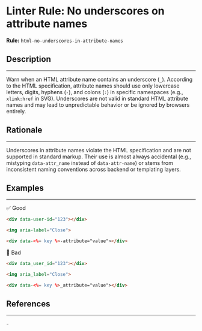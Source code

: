# Linter Rule: No underscores on attribute names

**Rule:** `html-no-underscores-in-attribute-names`

## Description

---

Warn when an HTML attribute name contains an underscore (`_`). According to the HTML specification, attribute names should use only lowercase letters, digits, hyphens (`-`), and colons (`:`) in specific namespaces (e.g., `xlink:href` in SVG). Underscores are not valid in standard HTML attribute names and may lead to unpredictable behavior or be ignored by browsers entirely.

## Rationale

---

Underscores in attribute names violate the HTML specification and are not supported in standard markup. Their use is almost always accidental (e.g., mistyping `data-attr_name` instead of `data-attr-name`) or stems from inconsistent naming conventions across backend or templating layers.

## Examples

---

✅ Good

```html
<div data-user-id="123"></div>

<img aria-label="Close">

<div data-<%= key %>-attribute="value"></div>
```

🚫 Bad

```html
<div data_user_id="123"></div>

<img aria_label="Close">

<div data-<%= key %>_attribute="value"></div>
```

## References

---

\-

